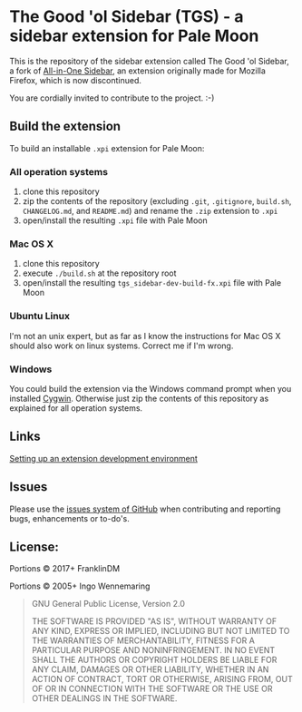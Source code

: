 The Good 'ol Sidebar (TGS) - a sidebar extension for Pale Moon
===================================================================

This is the repository of the sidebar extension called The Good 'ol Sidebar, a fork of [All-in-One Sidebar](http://firefox.exxile.net/aios/index.php), an extension originally made for Mozilla Firefox, which is now discontinued.

You are cordially invited to contribute to the project. :-)

Build the extension
-------------------

To build an installable `.xpi` extension for Pale Moon:

### All operation systems

1. clone this repository
2. zip the contents of the repository (excluding `.git`, `.gitignore`, `build.sh`, `CHANGELOG.md`, and `README.md`) and rename the `.zip` extension to `.xpi`
3. open/install the resulting `.xpi` file with Pale Moon

### Mac OS X

1. clone this repository
2. execute `./build.sh` at the repository root
3. open/install the resulting `tgs_sidebar-dev-build-fx.xpi` file with Pale Moon

### Ubuntu Linux

I'm not an unix expert, but as far as I know the instructions for Mac OS X should also work on linux systems. Correct me if I'm wrong.

### Windows

You could build the extension via the Windows command prompt when you installed [Cygwin](http://cygwin.com). Otherwise just zip the contents of this repository as explained for all operation systems.


Links
-----

[Setting up an extension development environment](https://developer.mozilla.org/docs/Setting_up_extension_development_environment)


Issues
-------

Please use the [issues system of GitHub](https://github.com/FranklinDM/TES/issues?state=open) when contributing and reporting bugs, enhancements or to-do's.


License:
--------

Portions &copy; 2017+ FranklinDM

Portions &copy; 2005+ Ingo Wennemaring

> GNU General Public License, Version 2.0
>
> THE SOFTWARE IS PROVIDED "AS IS", WITHOUT WARRANTY OF ANY KIND, EXPRESS OR IMPLIED, INCLUDING BUT NOT LIMITED TO THE WARRANTIES OF MERCHANTABILITY, FITNESS FOR A PARTICULAR PURPOSE AND NONINFRINGEMENT. IN NO EVENT SHALL THE AUTHORS OR COPYRIGHT HOLDERS BE LIABLE FOR ANY CLAIM, DAMAGES OR OTHER LIABILITY, WHETHER IN AN ACTION OF CONTRACT, TORT OR OTHERWISE, ARISING FROM, OUT OF OR IN CONNECTION WITH THE SOFTWARE OR THE USE OR OTHER DEALINGS IN THE SOFTWARE.
